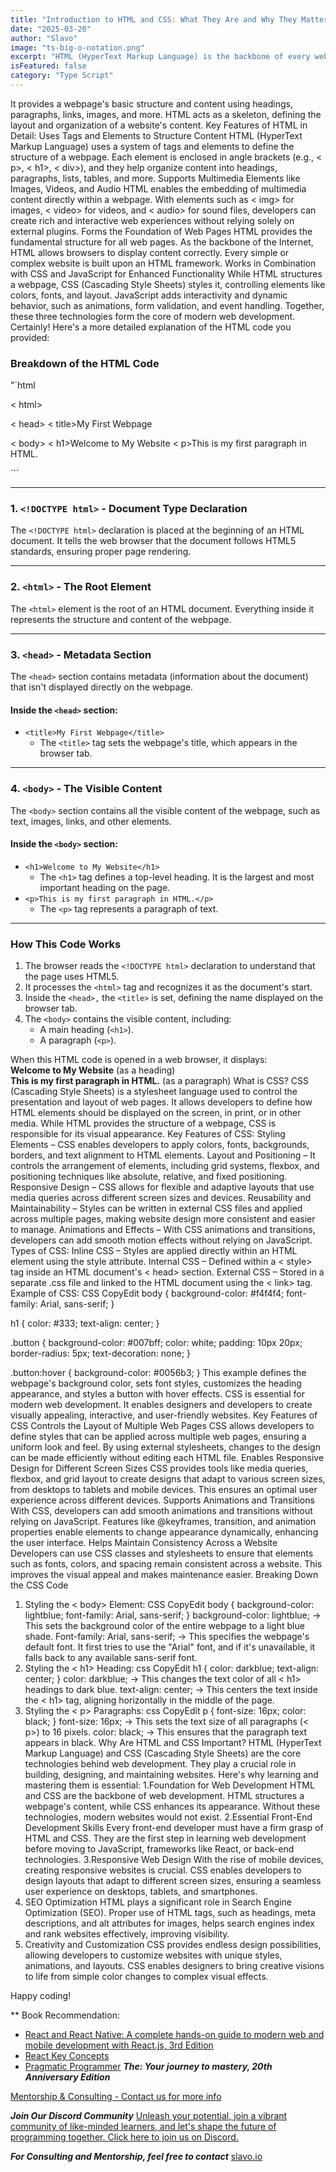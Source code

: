 ```yaml
---
title: "Introduction to HTML and CSS: What They Are and Why They Matter"
date: "2025-03-20"
author: "Slavo"
image: "ts-big-o-notation.png"
excerpt: "HTML (HyperText Markup Language) is the backbone of every web page."
isFeatured: false
category: "Type Script"
---
```


 It provides a webpage's basic structure and content using headings, paragraphs, links, images, and more. HTML acts as a skeleton, defining the layout and organization of a website's content.
Key Features of HTML in Detail:
Uses Tags and Elements to Structure Content
 HTML (HyperText Markup Language) uses a system of tags and elements to define the structure of a webpage. Each element is enclosed in angle brackets (e.g., < p>, <  h1>, < div>), and they help organize content into headings, paragraphs, lists, tables, and more.
Supports Multimedia Elements like Images, Videos, and Audio
 HTML enables the embedding of multimedia content directly within a webpage. With elements such as < img> for images, < video> for videos, and < audio> for sound files, developers can create rich and interactive web experiences without relying solely on external plugins.
Forms the Foundation of Web Pages
 HTML provides the fundamental structure for all web pages. As the backbone of the Internet, HTML allows browsers to display content correctly. Every simple or complex website is built upon an HTML framework.
Works in Combination with CSS and JavaScript for Enhanced Functionality
 While HTML structures a webpage, CSS (Cascading Style Sheets) styles it, controlling elements like colors, fonts, and layout. JavaScript adds interactivity and dynamic behavior, such as animations, form validation, and event handling. Together, these three technologies form the core of modern web development.
Certainly! Here's a more detailed explanation of the HTML code you provided:  

### **Breakdown of the HTML Code**  

"`html
<!DOCTYPE html>
< html>

< head>
    < title>My First Webpage</title>
</head>
< body>
    < h1>Welcome to My Website</h1>
    < p>This is my first paragraph in HTML.</p>
</body>
</html>
```

---

### **1. `<!DOCTYPE html>` - Document Type Declaration**

The `<!DOCTYPE html>` declaration is placed at the beginning of an HTML document. It tells the web browser that the document follows HTML5 standards, ensuring proper page rendering.  

---

### **2. `<html>` - The Root Element**

The `<html>` element is the root of an HTML document. Everything inside it represents the structure and content of the webpage.

---

### **3. `<head>` - Metadata Section**

The `<head>` section contains metadata (information about the document) that isn't displayed directly on the webpage.  

#### **Inside the `<head>` section:**

- `<title>My First Webpage</title>`  
  - The `<title>` tag sets the webpage's title, which appears in the browser tab.

---

### **4. `<body>` - The Visible Content**

The `<body>` section contains all the visible content of the webpage, such as text, images, links, and other elements.

#### **Inside the `<body>` section:**

- `<h1>Welcome to My Website</h1>`  
  - The `<h1>` tag defines a top-level heading. It is the largest and most important heading on the page.  
- `<p>This is my first paragraph in HTML.</p>`  
  - The `<p>` tag represents a paragraph of text.

---

### **How This Code Works**

1. The browser reads the `<!DOCTYPE html>` declaration to understand that the page uses HTML5.
2. It processes the `<html>` tag and recognizes it as the document's start.
3. Inside the `<head>,` the `<title>` is set, defining the name displayed on the browser tab.
4. The `<body>` contains the visible content, including:
   - A main heading (`<h1>`).
   - A paragraph (`<p>`).

When this HTML code is opened in a web browser, it displays:  
**Welcome to My Website** (as a heading)  
**This is my first paragraph in HTML.** (as a paragraph)
What is CSS?
CSS (Cascading Style Sheets) is a stylesheet language used to control the presentation and layout of web pages. It allows developers to define how HTML elements should be displayed on the screen, in print, or in other media. While HTML provides the structure of a webpage, CSS is responsible for its visual appearance.
Key Features of CSS:
Styling Elements – CSS enables developers to apply colors, fonts, backgrounds, borders, and text alignment to HTML elements.
Layout and Positioning – It controls the arrangement of elements, including grid systems, flexbox, and positioning techniques like absolute, relative, and fixed positioning.
Responsive Design – CSS allows for flexible and adaptive layouts that use media queries across different screen sizes and devices.
Reusability and Maintainability – Styles can be written in external CSS files and applied across multiple pages, making website design more consistent and easier to manage.
Animations and Effects – With CSS animations and transitions, developers can add smooth motion effects without relying on JavaScript.
Types of CSS:
Inline CSS – Styles are applied directly within an HTML element using the style attribute.
Internal CSS – Defined within a < style> tag inside an HTML document's < head> section.
External CSS – Stored in a separate .css file and linked to the HTML document using the < link> tag.
Example of CSS:
CSS
CopyEdit
body {
    background-color: #f4f4f4;
    font-family: Arial, sans-serif;
}

h1 {
    color: #333;
    text-align: center;
}

.button {
    background-color: #007bff;
    color: white;
    padding: 10px 20px;
    border-radius: 5px;
    text-decoration: none;
}

.button:hover {
    background-color: #0056b3;
}
This example defines the webpage's background color, sets font styles, customizes the heading appearance, and styles a button with hover effects.
CSS is essential for modern web development. It enables designers and developers to create visually appealing, interactive, and user-friendly websites.
Key Features of CSS
Controls the Layout of Multiple Web Pages
 CSS allows developers to define styles that can be applied across multiple web pages, ensuring a uniform look and feel. By using external stylesheets, changes to the design can be made efficiently without editing each HTML file.
Enables Responsive Design for Different Screen Sizes
 CSS provides tools like media queries, flexbox, and grid layout to create designs that adapt to various screen sizes, from desktops to tablets and mobile devices. This ensures an optimal user experience across different devices.
Supports Animations and Transitions
 With CSS, developers can add smooth animations and transitions without relying on JavaScript. Features like @keyframes, transition, and animation properties enable elements to change appearance dynamically, enhancing the user interface.
Helps Maintain Consistency Across a Website
 Developers can use CSS classes and stylesheets to ensure that elements such as fonts, colors, and spacing remain consistent across a website. This improves the visual appeal and makes maintenance easier.
Breaking Down the CSS Code

1. Styling the < body> Element:
CSS
CopyEdit
body {
    background-color: lightblue;
    font-family: Arial, sans-serif;
}
background-color: lightblue; → This sets the background color of the entire webpage to a light blue shade.
Font-family: Arial, sans-serif; → This specifies the webpage's default font. It first tries to use the "Arial" font, and if it's unavailable, it falls back to any available sans-serif font.
2. Styling the < h1> Heading:
css
CopyEdit
h1 {
    color: darkblue;
    text-align: center;
}
color: darkblue; → This changes the text color of all < h1> headings to dark blue.
text-align: center; → This centers the text inside the < h1> tag, aligning horizontally in the middle of the page.
3. Styling the < p> Paragraphs:
css
CopyEdit
p {
    font-size: 16px;
    color: black;
}
font-size: 16px; → This sets the text size of all paragraphs (< p>) to 16 pixels.
color: black; → This ensures that the paragraph text appears in black.
Why Are HTML and CSS Important?
HTML (HyperText Markup Language) and CSS (Cascading Style Sheets) are the core technologies behind web development. They play a crucial role in building, designing, and maintaining websites. Here's why learning and mastering them is essential:
1.Foundation for Web Development
HTML and CSS are the backbone of web development. HTML structures a webpage's content, while CSS enhances its appearance. Without these technologies, modern websites would not exist.
2.Essential Front-End Development Skills
Every front-end developer must have a firm grasp of HTML and CSS. They are the first step in learning web development before moving to JavaScript, frameworks like React, or back-end technologies.
3.Responsive Web Design
With the rise of mobile devices, creating responsive websites is crucial. CSS enables developers to design layouts that adapt to different screen sizes, ensuring a seamless user experience on desktops, tablets, and smartphones.
4. SEO Optimization
HTML plays a significant role in Search Engine Optimization (SEO). Proper use of HTML tags, such as headings, meta descriptions, and alt attributes for images, helps search engines index and rank websites effectively, improving visibility.
5. Creativity and Customization
CSS provides endless design possibilities, allowing developers to customize websites with unique styles, animations, and layouts. CSS enables designers to bring creative visions to life from simple color changes to complex visual effects.

Happy coding!

\*\* Book Recommendation:

- [React and React Native: A complete hands-on guide to modern web and mobile development with React.js, 3rd Edition](https://amzn.to/3CStF7m)
- [React Key Concepts](https://amzn.to/43XOCJM)
- [Pragmatic Programmer](https://amzn.to/3W1P4oL) **_The: Your journey to mastery, 20th Anniversary Edition_**

[Mentorship & Consulting - Contact us for more info](/contact)

**_Join Our Discord Community_** [Unleash your potential, join a vibrant community of like-minded learners, and let's shape the future of programming together. Click here to join us on Discord.](https://discord.gg/A75tvDvZ)

**_For Consulting and Mentorship, feel free to contact_** [slavo.io](/contact)
